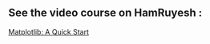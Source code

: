 ## See the video course on HamRuyesh :

[Matplotlib: A Quick Start](https://hamruyesh.com/product/matplotlib-python-plotting-library-tutorial/)
